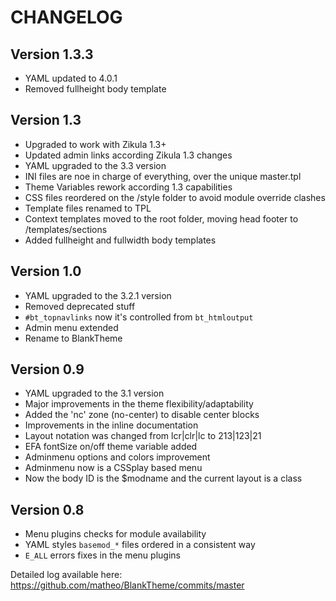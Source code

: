 
# CHANGELOG

## Version 1.3.3
* YAML updated to 4.0.1
* Removed fullheight body template

## Version 1.3

* Upgraded to work with Zikula 1.3+
* Updated admin links according Zikula 1.3 changes
* YAML upgraded to the 3.3 version
* INI files are noe in charge of everything, over the unique master.tpl
* Theme Variables rework according 1.3 capabilities
* CSS files reordered on the /style folder to avoid module override clashes
* Template files renamed to TPL
* Context templates moved to the root folder, moving head footer to /templates/sections
* Added fullheight and fullwidth body templates

## Version 1.0

* YAML upgraded to the 3.2.1 version
* Removed deprecated stuff
* `#bt_topnavlinks` now it's controlled from `bt_htmloutput`
* Admin menu extended
* Rename to BlankTheme

## Version 0.9
* YAML upgraded to the 3.1 version
* Major improvements in the theme flexibility/adaptability
* Added the 'nc' zone (no-center) to disable center blocks
* Improvements in the inline documentation
* Layout notation was changed from lcr|clr|lc to 213|123|21
* EFA fontSize on/off theme variable added
* Adminmenu options and colors improvement
* Adminmenu now is a CSSplay based menu
* Now the body ID is the $modname and the current layout is a class

## Version 0.8
* Menu plugins checks for module availability
* YAML styles `basemod_*` files ordered in a consistent way
* `E_ALL` errors fixes in the menu plugins 

Detailed log available here:  
https://github.com/matheo/BlankTheme/commits/master
